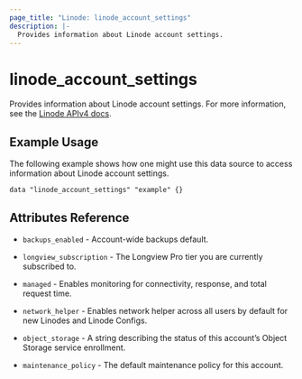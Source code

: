 ```yaml
---
page_title: "Linode: linode_account_settings"
description: |-
  Provides information about Linode account settings.
---
```


# linode\_account\_settings

Provides information about Linode account settings.
For more information, see the [Linode APIv4 docs](https://techdocs.akamai.com/linode-api/reference/get-account-settings).

## Example Usage

The following example shows how one might use this data source to access information about Linode account settings.

```hcl
data "linode_account_settings" "example" {}
```

## Attributes Reference

* `backups_enabled` - Account-wide backups default.

* `longview_subscription` - The Longview Pro tier you are currently subscribed to.

* `managed` - Enables monitoring for connectivity, response, and total request time.

* `network_helper` - Enables network helper across all users by default for new Linodes and Linode Configs.

* `object_storage` - A string describing the status of this account’s Object Storage service enrollment.

* `maintenance_policy` - The default maintenance policy for this account.
